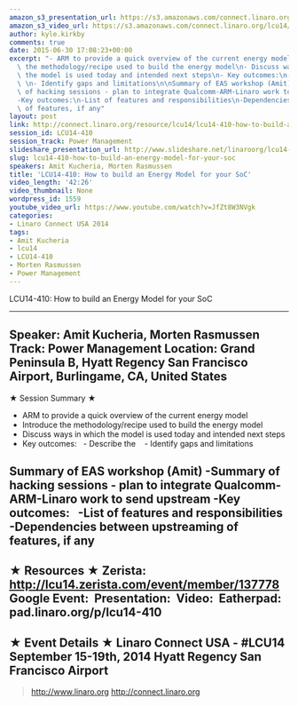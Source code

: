 ```yaml
---
amazon_s3_presentation_url: https://s3.amazonaws.com/connect.linaro.org/hkg15/Videos/09-18-Thursday/LCU14-410.pdf
amazon_s3_video_url: https://s3.amazonaws.com/connect.linaro.org/lcu14/videos/09-18-Thursday/LCU14-410-+How+to+build+an+Energy+Model+for+your+SoC.mp4
author: kyle.kirkby
comments: true
date: 2015-06-30 17:08:23+00:00
excerpt: "- ARM to provide a quick overview of the current energy model\n- Introduce\
  \ the methodology/recipe used to build the energy model\n- Discuss ways in which\
  \ the model is used today and intended next steps\n- Key outcomes:\n- Describe the\
  \ \n- Identify gaps and limitations\n\nSummary of EAS workshop (Amit)\n-Summary\
  \ of hacking sessions - plan to integrate Qualcomm-ARM-Linaro work to send upstream\n\
  -Key outcomes:\n-List of features and responsibilities\n-Dependencies between upstreaming\
  \ of features, if any"
layout: post
link: http://connect.linaro.org/resource/lcu14/lcu14-410-how-to-build-an-energy-model-for-your-soc/
session_id: LCU14-410
session_track: Power Management
slideshare_presentation_url: http://www.slideshare.net/linaroorg/lcu14-410-how-tobuildanenergymodelforyoursoc
slug: lcu14-410-how-to-build-an-energy-model-for-your-soc
speakers: Amit Kucheria, Morten Rasmussen
title: 'LCU14-410: How to build an Energy Model for your SoC'
video_length: '42:26'
video_thumbnail: None
wordpress_id: 1559
youtube_video_url: https://www.youtube.com/watch?v=JfZt8W3NVgk
categories:
- Linaro Connect USA 2014
tags:
- Amit Kucheria
- lcu14
- LCU14-410
- Morten Rasmussen
- Power Management
---
```


LCU14-410: How to build an Energy Model for your SoC

---------------------------------------------------

Speaker: Amit Kucheria, Morten Rasmussen
Track: Power Management
Location: Grand Peninsula B, Hyatt Regency San Francisco Airport, Burlingame, CA, United States
---------------------------------------------------

★ Session Summary ★
- ARM to provide a quick overview of the current energy model
- Introduce the methodology/recipe used to build the energy model
- Discuss ways in which the model is used today and intended next steps
- Key outcomes:
  - Describe the 
  - Identify gaps and limitations

Summary of EAS workshop (Amit)
-Summary of hacking sessions - plan to integrate Qualcomm-ARM-Linaro work to send upstream
-Key outcomes:
  -List of features and responsibilities
  -Dependencies between upstreaming of features, if any
---------------------------------------------------

★ Resources ★
Zerista: http://lcu14.zerista.com/event/member/137778
Google Event: 
Presentation: 
Video: 
Eatherpad: pad.linaro.org/p/lcu14-410
---------------------------------------------------

★ Event Details ★
Linaro Connect USA - #LCU14
September 15-19th, 2014
Hyatt Regency San Francisco Airport
---------------------------------------------------

> http://www.linaro.org
> http://connect.linaro.org

